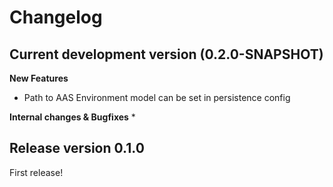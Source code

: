 # Changelog

## Current development version (0.2.0-SNAPSHOT)

**New Features**
* Path to AAS Environment model can be set in persistence config

**Internal changes & Bugfixes**
*

## Release version 0.1.0

First release!
